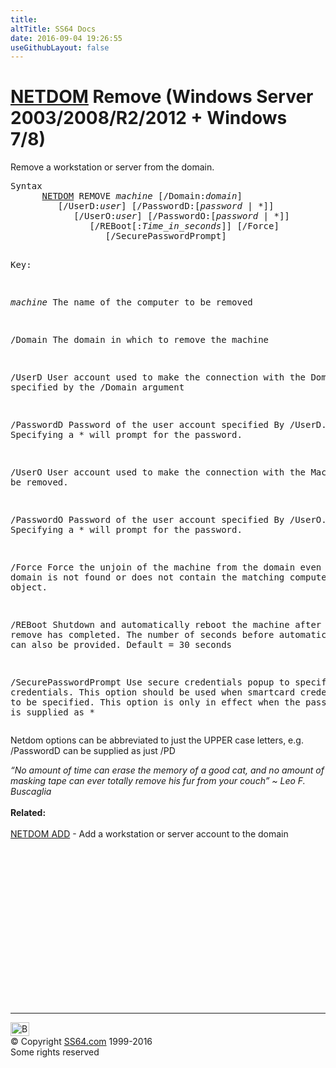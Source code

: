 ```yaml
---
title:
altTitle: SS64 Docs
date: 2016-09-04 19:26:55
useGithubLayout: false
---
```

<!-- #BeginLibraryItem "/Library/head_nt.lbi" --><!-- #EndLibraryItem --><h1><a href="netdom.html">NETDOM</a> Remove   (Windows Server 2003/2008/R2/2012 + Windows 7/8)</h1>
<p>Remove a workstation or server from the domain.</p>
<pre>Syntax
      <a href="netdom.html">NETDOM</a> REMOVE <i>machine</i> [/Domain:<i>domain</i>]
         [/UserD:<i>user</i>] [/PasswordD:[<i>password</i> | *]]
            [/UserO:<i>user</i>] [/PasswordO:[<i>password</i> | *]]
               [/REBoot[:<i>Time_in_seconds</i>]] [/Force]
                  [/SecurePasswordPrompt]

Key:

   <i>machine</i>     The name of the computer to be removed

   /Domain     The domain in which to remove the machine 

   /UserD      User account used to make the connection with the Domain
               specified by the /Domain argument

   /PasswordD  Password of the user account specified By /UserD.
               Specifying a * will prompt for the password.

   /UserO      User account used to make the connection with the Machine to be
               removed.

   /PasswordO  Password of the user account specified By /UserO.
               Specifying a * will prompt for the password.

   /Force      Force the unjoin of the machine from the domain even if the 
               domain is not found or does not contain the matching computer 
               object.

   /REBoot     Shutdown and automatically reboot the machine after the remove
               has completed.  The number of seconds before automatic shutdown
               can also be provided.  Default = 30 seconds

   /SecurePasswordPrompt 
               Use secure credentials popup to specify credentials. This
               option should be used when smartcard credentials need to be
               specified. This option is only in effect when the password 
               value is supplied as *</pre>
<p>Netdom options can be abbreviated to just the UPPER case letters, e.g. <span class="code">/PasswordD</span> can be supplied as just <span class="code">/PD</span> </p>
<p><i class="quote">“No amount of time can erase the memory of a good cat, and no amount of masking tape can ever totally remove his fur from your couch” ~ Leo F. Buscaglia</i><br>
<br>
<b>Related:</b><br>
<br>
<a href="netdom-add.html">NETDOM ADD</a> - Add a workstation or server account to the domain</p><!-- #BeginLibraryItem "/Library/foot_nt.lbi" --><p>
<!-- windows300 -->
<ins class="adsbygoogle" style="display:inline-block;width:300px;height:250px" data-ad-client="ca-pub-6140977852749469" data-ad-slot="7649547908"></ins>
<script>
(adsbygoogle = window.adsbygoogle || []).push({});
</script></p>
<hr>
<div id="bl" class="footer"><a href="netdom-remove.html#"><img src="../images/top.png" width="30" height="22" alt="Back to the Top"></a></div>
<div id="br" class="footer, tagline">© Copyright <a href="../index.html">SS64.com</a> 1999-2016<br>
Some rights reserved</div><!-- #EndLibraryItem -->

